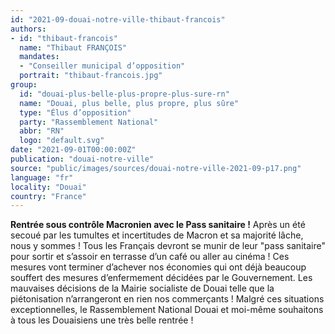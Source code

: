```yaml
---
id: "2021-09-douai-notre-ville-thibaut-francois"
authors:
- id: "thibaut-francois"
  name: "Thibaut FRANÇOIS"
  mandates: 
  - "Conseiller municipal d’opposition"
  portrait: "thibaut-francois.jpg"
group:
  id: "douai-plus-belle-plus-propre-plus-sure-rn"
  name: "Douai, plus belle, plus propre, plus sûre"
  type: "Élus d’opposition"
  party: "Rassemblement National"
  abbr: "RN"
  logo: "default.svg"
date: "2021-09-01T00:00:00Z"
publication: "douai-notre-ville"
source: "public/images/sources/douai-notre-ville-2021-09-p17.png"
language: "fr"
locality: "Douai"
country: "France"
---
```


**Rentrée sous contrôle Macronien
avec le Pass sanitaire !**
Après un été secoué par les tumultes et incertitudes de Macron et sa majorité lâche, nous y sommes ! Tous les Français devront se munir de leur "pass sanitaire" pour sortir et s’assoir en terrasse d’un café ou aller au cinéma ! Ces mesures vont terminer d’achever nos économies qui ont déjà beaucoup souffert des mesures d’enfermement décidées par le Gouvernement.
Les mauvaises décisions de la Mairie socialiste de Douai telle que la piétonisation n’arrangeront en rien nos commerçants !
Malgré ces situations exceptionnelles, le Rassemblement National Douai et moi-même souhaitons à tous les Douaisiens une très belle rentrée !
